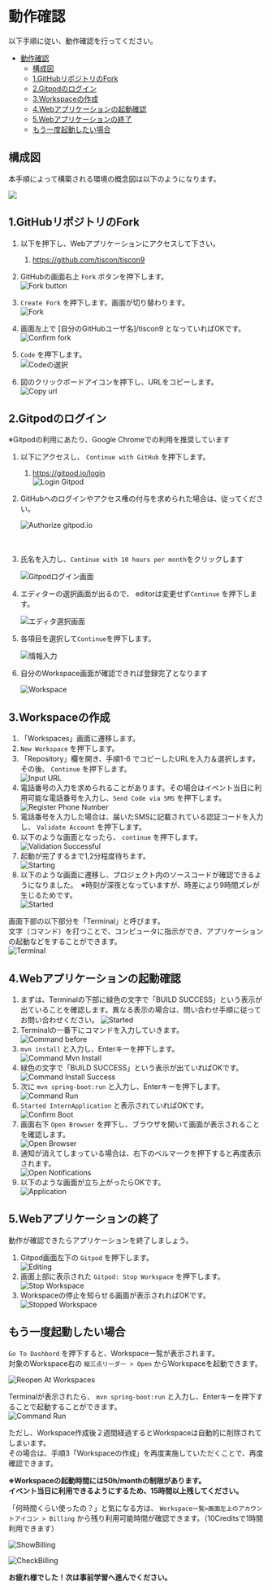 # 動作確認

以下手順に従い、動作確認を行ってください。  

- [動作確認](#動作確認)
  - [構成図](#構成図)
  - [1.GitHubリポジトリのFork](#1githubリポジトリのfork)
  - [2.Gitpodのログイン](#2gitpodのログイン)
  - [3.Workspaceの作成](#3workspaceの作成)
  - [4.Webアプリケーションの起動確認](#4webアプリケーションの起動確認)
  - [5.Webアプリケーションの終了](#5webアプリケーションの終了)
  - [もう一度起動したい場合](#もう一度起動したい場合)

## 構成図

本手順によって構築される環境の概念図は以下のようになります。

![](../image/diagram.png)

## 1.GitHubリポジトリのFork

1. 以下を押下し、Webアプリケーションにアクセスして下さい。  
   1. https://github.com/tiscon/tiscon9
1. GitHubの画面右上 `Fork` ボタンを押下します。  
![Fork button](../image/git_fork-button.png)
1. `Create Fork` を押下します。画面が切り替わります。  
![Fork](../image/git_fork.png)

1. 画面左上で [自分のGitHubユーザ名]/tiscon9 となっていればOKです。  
![Confirm fork](../image/git_confirm-fork.png)

1. `Code` を押下します。  
![Codeの選択](../image/git_click-code.png)

1. 図のクリックボードアイコンを押下し、URLをコピーします。  
![Copy url](../image/git_copy-url.png)

## 2.Gitpodのログイン

※Gitpodの利用にあたり、Google Chromeでの利用を推奨しています

1. 以下にアクセスし、 `Continue with GitHub` を押下します。
   1. https://gitpod.io/login  
![Login Gitpod](../image/gitpod_access.png)
2. GitHubへのログインやアクセス権の付与を求められた場合は、従ってください。
   
   ![Authorize gitpod.io](../image/gitpod_authorize-gitpodio.png)
   <br/>
   <br/>
   <br/>
3. 氏名を入力し、`Continue with 10 hours per month`をクリックします
   
   ![Gitpodログイン画面](../image/gitpod_login1.png)

4. エディターの選択画面が出るので、 editorは変更せず`Continue` を押下します。
   
   ![エディタ選択画面](../image/gitpod_login2.png)

5. 各項目を選択して`Continue`を押下します。
   
   ![情報入力](../image/gitpod_login3.png)

6. 自分のWorkspace画面が確認できれば登録完了となります

   ![Workspace](../image/gitpod_workspace.png)

## 3.Workspaceの作成

1. 「Workspaces」画面に遷移します。 
2. `New Workspace` を押下します。
3. 「Repository」欄を開き、手順1-6 でコピーしたURLを入力＆選択します。その後、 `Continue` を押下します。   
![Input URL](../image/gitpod_input-url-for-workspace.png)
1. 電話番号の入力を求められることがあります。その場合はイベント当日に利用可能な電話番号を入力し、`Send Code via SMS` を押下します。  
![Register Phone Number](../image/gitpod_register-phone-number.png)
1. 電話番号を入力した場合は、届いたSMSに記載されている認証コードを入力し、 `Validate Account` を押下します。
2. 以下のような画面となったら、 `continue` を押下します。  
![Validation Successful](../image/gitpod_validation-successful.png)
1. 起動が完了するまで1,2分程度待ちます。  
![Starting](../image/gitpod_starting.png)
1. 以下のような画面に遷移し、プロジェクト内のソースコードが確認できるようになりました。　※時刻が深夜となっていますが、時差により9時間ズレが生じるためです。  
![Started](../image/gitpod_started.png)


画面下部の以下部分を「Terminal」と呼びます。  
文字（コマンド）を打つことで、コンピュータに指示ができ、アプリケーションの起動などをすることができます。  
![Terminal](../image/gitpod_terminal.png)

## 4.Webアプリケーションの起動確認

1. まずは、Terminalの下部に緑色の文字で「BUILD SUCCESS」という表示が出ていることを確認します。異なる表示の場合は、問い合わせ手順に従ってお問い合わせください。
![Started](../image/gitpod_success.png)
1. Terminalの一番下にコマンドを入力していきます。  
![Command before](../image/gitpod_command-before.png)
1. `mvn install` と入力し、Enterキーを押下します。  
![Command Mvn Install](../image/gitpod_command-mvn-install.png)
1. 緑色の文字で「BUILD SUCCESS」という表示が出ていればOKです。  
![Command Install Success](../image/gitpod_command-mvn-install-success.png)
1. 次に `mvn spring-boot:run` と入力し、Enterキーを押下します。  
![Command Run](../image/gitpod_command-run.png)
1. `Started InternApplication` と表示されていればOKです。  
![Confirm Boot](../image/gitpod_confirm-boot.png)
1. 画面右下 `Open Browser` を押下し、ブラウザを開いて画面が表示されることを確認します。  
![Open Browser](../image/gitpod_open-browser.png)
1. 通知が消えてしまっている場合は、右下のベルマークを押下すると再度表示されます。  
![Open Notifications](../image/gitpod_open-notifications.png)
1. 以下のような画面が立ち上がったらOKです。  
![Application](../image/tiscon9_prior_confirmation.png)

## 5.Webアプリケーションの終了

動作が確認できたらアプリケーションを終了しましょう。  

1. Gitpod画面左下の `Gitpod` を押下します。  
![Editing](../image/gitpod_editing.png)
1. 画面上部に表示された `Gitpod: Stop Workspace` を押下します。  
![Stop Workspace](../image/gitpod_stop-workspace.png)
1. Workspaceの停止を知らせる画面が表示されればOKです。  
![Stopped Workspace](../image/gitpod_stopped-workspace.png)

## もう一度起動したい場合

`Go To Dashbord` を押下すると、Workspace一覧が表示されます。  
対象のWorkspace右の `縦三点リーダー > Open` からWorkspaceを起動できます。

![Reopen At Workspaces](../image/gitpod_reopen-at-workspaces.png)

Terminalが表示されたら、 `mvn spring-boot:run` と入力し、Enterキーを押下することで起動することができます。  
![Command Run](../image/gitpod_command-run.png)

ただし、Workspace作成後２週間経過するとWorkspaceは自動的に削除されてしまいます。  
その場合は、手順3「Workspaceの作成」を再度実施していただくことで、再度確認できます。

__※Workspaceの起動時間には50h/monthの制限があります。__  
__イベント当日に利用できるようにするため、15時間以上残してください。__


「何時間くらい使ったの？」と気になる方は、 `Workspace一覧>画面左上のアカウントアイコン > Billing` から残り利用可能時間が確認できます。（10Creditsで1時間利用できます）

![ShowBilling](../image/check-billing1.png)

![CheckBilling](../image/check-billing2.png)

__お疲れ様でした！次は事前学習へ進んでください。__
